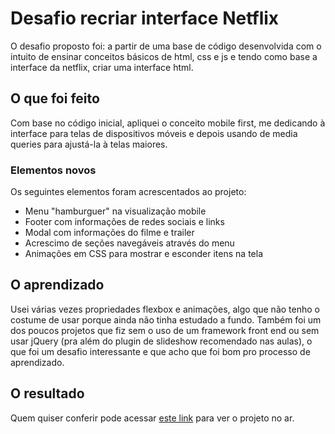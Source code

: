 # Desafio recriar interface Netflix

O desafio proposto foi: a partir de uma base de código desenvolvida com o intuito de ensinar conceitos básicos de html, css e js e tendo como base a interface da netflix, criar uma interface html.

## O que foi feito

Com base no código inicial, apliquei o conceito mobile first, me dedicando à interface para telas de dispositivos móveis e depois usando de media queries para ajustá-la à telas maiores.

### Elementos novos

Os seguintes elementos foram acrescentados ao projeto:

- Menu "hamburguer" na visualização mobile
- Footer com informações de redes sociais e links
- Modal com informações do filme e trailer
- Acrescimo de seções navegáveis através do menu
- Animações em CSS para mostrar e esconder itens na tela

## O aprendizado

Usei várias vezes propriedades flexbox e animações, algo que não tenho o costume de usar porque ainda não tinha estudado a fundo. Também foi um dos poucos projetos que fiz sem o uso de um framework front end ou sem usar jQuery (pra além do plugin de slideshow recomendado nas aulas), o que foi um desafio interessante e que acho que foi bom pro processo de aprendizado.

## O resultado

Quem quiser conferir pode acessar [este link](https://priceless-engelbart-8e38cd.netlify.app/) para ver o projeto no ar.
